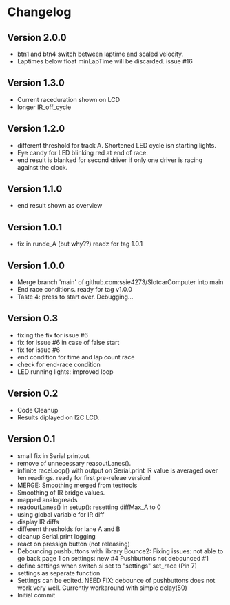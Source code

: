 # Changelog

## Version 2.0.0
- btn1 and btn4 switch between laptime and scaled velocity.
- Laptimes below float minLapTime will be discarded. issue #16


## Version 1.3.0
- Current raceduration shown on LCD
- longer IR_off_cycle

## Version 1.2.0
- different threshold for track A. Shortened LED cycle isn starting lights.
- Eye candy for LED blinking red at end of race.
- end result is blanked for second driver if only one driver is racing against the clock.

## Version 1.1.0
- end result shown as overview

## Version 1.0.1
- fix in runde_A  (but why??) readz for tag 1.0.1

## Version 1.0.0
- Merge branch 'main' of github.com:ssie4273/SlotcarComputer into main
- End race conditions. ready for tag v1.0.0
- Taste 4: press to start over. Debugging...

## Version 0.3
- fixing the fix for issue #6
- fix for issue #6 in case of false start
- fix for issue #6
- end condition for time and lap count race
- check for end-race condition
- LED running lights: improved loop

## Version 0.2
- Code Cleanup
- Results diplayed on I2C LCD.

## Version 0.1
- small fix in Serial printout
- remove of unnecessary reasoutLanes().
- infinite raceLoop() with output on Serial.print IR value is averaged over ten readings. ready for first pre-releae version!
- MERGE: Smoothing merged from testtools
- Smoothing of IR bridge values.
- mapped analogreads
- readoutLanes() in setup(): resetting diffMax_A to 0
- using global variable for IR diff
- display IR diffs
- different thresholds for lane A and B
- cleanup Serial.print logging
- react on pressign button (not releasing)
- Debouncing pushbuttons with library Bounce2: Fixing issues:  not able to go back page 1 on settings: new #4  Pushbuttons not debounced #1
- define settings when switch si set to "settings" set_race (Pin 7)
- settings as separate function
- Settings can be edited. NEED FIX: debounce of pushbuttons does not work very well. Currently workaround with simple delay(50)
- Initial commit
